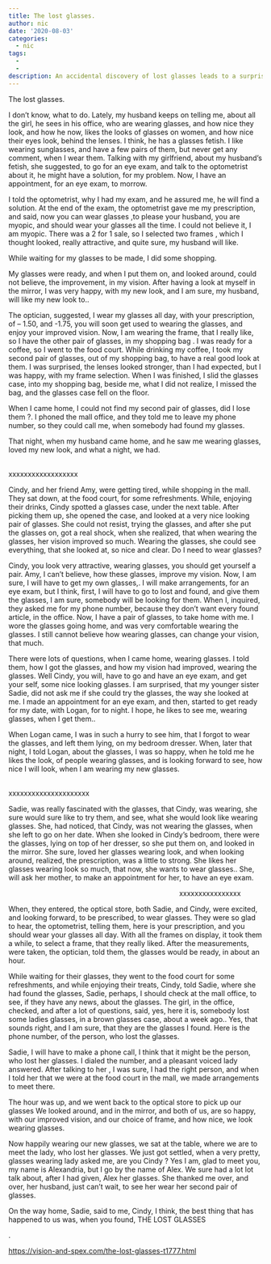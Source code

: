 ```yaml
---
title: The lost glasses.
author: nic
date: '2020-08-03'
categories:
  - nic
tags:
  - 
  - 
description: An accidental discovery of lost glasses leads to a surprising revelation and newfound confidence for Cindy.
---
```

The lost glasses.


I don’t know, what to do.
Lately, my husband keeps on telling me, about all the girl, he sees in his office, who are wearing glasses, and how nice they look, and how he now, likes the looks of glasses on women, and how nice their eyes look, behind the lenses.
I think, he has a glasses fetish.
I like wearing sunglasses, and have a few pairs of them, but never get any comment, when I wear them.
Talking with my girlfriend, about my husband’s fetish, she suggested, to go for an eye exam, and talk to the optometrist about it, he might have a solution, for my problem.
Now, I have an appointment, for an eye exam, to morrow.


I told the optometrist, why I had my exam, and he assured me, he will find a solution.
At the end of the exam, the optometrist gave me my prescription, and said, now you can wear glasses ,to please your husband, you are myopic, and should wear your glasses all the time.
I could not believe it, I am myopic.
There was a 2 for 1 sale, so I selected two frames , which I thought 
looked, really attractive, and quite sure, my husband will like.


While waiting for my glasses to be made, I did some shopping.


My glasses were ready, and when I put them on, and looked around, could not believe, the improvement, in my vision.
After having a look at myself in the mirror, I was very happy, with my new look, and I am sure, my husband, will like my new look to.. 


The optician, suggested, I wear my glasses all day, with your prescription, of – 1.50, and -1.75, you will soon get used to wearing the glasses, and enjoy your improved vision.
Now, I am wearing the frame, that I really like, so I have the other pair of glasses, in my shopping bag
.
I was ready for a coffee, so I went to the food court.
While drinking my coffee, I took my second pair of glasses, out of my shopping bag, to have a real good look at them.
I was surprised, the lenses looked stronger, than I had expected,
but I was happy, with my frame selection.
When I was finished, I slid the glasses case, into my shopping bag, beside me, what I did not realize, I missed the bag, and the glasses case fell on the floor.


When I came home, I could not find my second pair of glasses, did I lose them ?.
I phoned the mall office, and they told me to leave my phone number, so they could call me, when somebody had found my glasses.


That night, when my husband came home, and he saw me wearing glasses, loved my new look, and what a night, we had.


                                                                                                                    xxxxxxxxxxxxxxxxxx






Cindy, and her friend Amy, were getting tired, while shopping in the mall.
They sat down, at the food court, for some refreshments.
While, enjoying their drinks, Cindy spotted a glasses case, under the next table.
After picking them up, she opened the case, and looked at a very nice looking pair of glasses.
She could not resist, trying the glasses, and after she put the glasses on, got a real shock, when she realized, that when wearing the glasses, her vision improved so much. 
Wearing the glasses, she could see everything, that she looked at, so nice and clear.
Do I need to wear glasses?


Cindy, you look very attractive, wearing glasses, you should get yourself a pair.
Amy, I can’t believe, how these glasses, improve my vision.
Now, I am sure, I will have to get my own glasses,.
I will make arrangements, for an eye exam, but I think, first, I will have to go to lost and found, and give them the glasses, I am sure, somebody will be looking for them.
When I, inquired, they asked me for my phone number, because they don’t want every found article, in the office.
Now, I have a pair of glasses, to take home with me. 
I wore the glasses going home, and was very comfortable wearing the glasses. 
I still cannot believe how wearing glasses, can change your vision, that much.

There were lots of questions, when I came home, wearing glasses.
I told them, how I got the glasses, and how my vision had improved, wearing the glasses.
Well Cindy, you will, have to go and have an eye exam, and get your self, some nice looking glasses.
I am surprised, that my younger sister Sadie, did not ask me if she could try the glasses, the way she looked at me.
I made an appointment for an eye exam, and then, started to get ready for my date, with Logan, for to night.
I hope, he likes to see me, wearing glasses, when I get them..


When Logan came, I was in such a hurry to see him, that I forgot to wear the glasses, and left them lying, on my bedroom dresser.
When, later that night, I told Logan, about the glasses, I was so happy, when he told me he likes the look, of people wearing glasses, and is looking forward to see, how nice I will look, when I am wearing my new glasses.


                                                                                                            xxxxxxxxxxxxxxxxxxxxx




Sadie, was really fascinated with the glasses, that Cindy, was wearing, she sure would sure like to try them, and see, what she would look like wearing glasses.
She, had noticed, that Cindy, was not wearing the glasses, when she left to go on her date.
When she looked in Cindy’s bedroom, there were the glasses, lying on top of her dresser, so she put them on, and looked in the mirror.
She sure, loved her glasses wearing look, and when looking around, 
realized, the prescription, was a little to strong.
She likes her glasses wearing look so much, that now, she wants to wear glasses..
She, will ask her mother, to make an appointment for her, to have an eye exam.


                                                                                      xxxxxxxxxxxxxxxx


When, they entered, the optical store, both Sadie, and Cindy, were excited, and looking forward, to be prescribed, to wear glasses.
They were so glad to hear, the optometrist, telling them, here is your prescription, and you should wear your glasses all day.
With all the frames on display, it took them a while, to select a frame, that they really liked.
After the measurements, were taken, the optician, told them, the glasses would be ready, in about an hour.


While waiting for their glasses, they went to the food court for some refreshments, and while enjoying their treats, Cindy, told Sadie, where she had found the glasses,
Sadie, perhaps, I should check at the mall office, to see, if they have any news, about the glasses.
The girl, in the office, checked, and after a lot of questions, said, yes, here it is, somebody lost some ladies glasses, in a brown glasses case, about a week ago..
Yes, that sounds right, and I am sure, that they are the glasses I found.
Here is the phone number, of the person, who lost the glasses.


Sadie, I will have to make a phone call, I think that it might be the person, who lost her glasses.
I dialed the number, and a pleasant voiced lady answered.
After talking to her , I was sure, I had the right person, and when I told her that we were at the food court in the mall, we made arrangements to meet there.


The hour was up, and we went back to the optical store to pick up our glasses
We looked around, and in the mirror, and both of us, are so happy, with our improved vision, and our choice of frame, and how nice, we look wearing glasses.


Now happily wearing our new glasses, we sat at the table, where we are to meet the lady, who lost her glasses.
We just got settled, when a very pretty, glasses wearing lady asked me, are you Cindy ?
Yes I am, glad to meet you, my name is Alexandria, but I go by the name of Alex.
We sure had a lot lot talk about, after I had given, Alex her glasses.
She thanked me over, and over, her husband, just can’t wait, to see her wear her second pair of glasses.


On the way home, Sadie, said to me, Cindy, I think, the best thing that has happened to us was, when you found, THE LOST GLASSES









.

https://vision-and-spex.com/the-lost-glasses-t1777.html